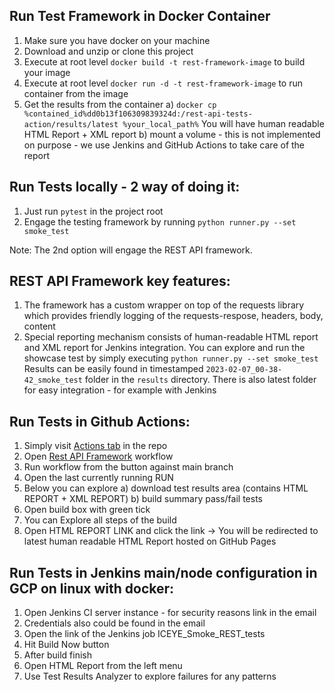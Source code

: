 Run Test Framework in Docker Container
---
1) Make sure you have docker on your machine
2) Download and unzip or clone this project 
3) Execute at root level `docker build -t rest-framework-image` to build your image
4) Execute at root level `docker run -d -t rest-framework-image` to run container from the image
5) Get the results from the container
    a) `docker cp %contained_id%dd0b13f106309839324d:/rest-api-tests-action/results/latest %your_local_path%`
        You will have human readable HTML Report + XML report
    b) mount a volume - this is not implemented on purpose - we use Jenkins and GitHub Actions to take care of the report

Run Tests locally - 2 way of doing it:
---
1) Just run `pytest` in the project root
2) Engage the testing framework by running `python runner.py --set smoke_test`

Note: The 2nd option will engage the REST API framework.

REST API Framework key features:
---
1) The framework has a custom wrapper on top of the requests library which provides friendly logging of the requests-respose, headers, body, content
2) Special reporting mechanism consists of human-readable HTML report and XML report for Jenkins integration.
You can explore and run the showcase test by simply executing
`python runner.py --set smoke_test`
Results can be easily found in timestamped `2023-02-07_00-38-42_smoke_test` folder in the `results` directory. 
There is also latest folder for easy integration - for example with Jenkins

Run Tests in Github Actions:
---
1) Simply visit [Actions tab](https://github.com/AssiNET/rest-api-tests-action/actions) in the repo
2) Open [Rest API Framework](https://github.com/AssiNET/rest-api-tests-action/actions/workflows/rest-api-tests.yml) workflow
3) Run workflow from the button against main branch
4) Open the last currently running RUN
5) Below you can explore
    a) download test results area (contains HTML REPORT + XML REPORT)
    b) build summary pass/fail tests
6) Open build box with green tick
7) You can Explore all steps of the build
8) Open HTML REPORT LINK and click the link -> You will be redirected to latest human readable HTML Report hosted on GitHub Pages

Run Tests in Jenkins main/node configuration in GCP on linux with docker:
---
1) Open Jenkins CI server instance - for security reasons link in the email
2) Credentials also could be found in the email
3) Open the link of the Jenkins job ICEYE_Smoke_REST_tests
4) Hit Build Now button
5) After build finish
6) Open HTML Report from the left menu
7) Use Test Results Analyzer to explore failures for any patterns 
